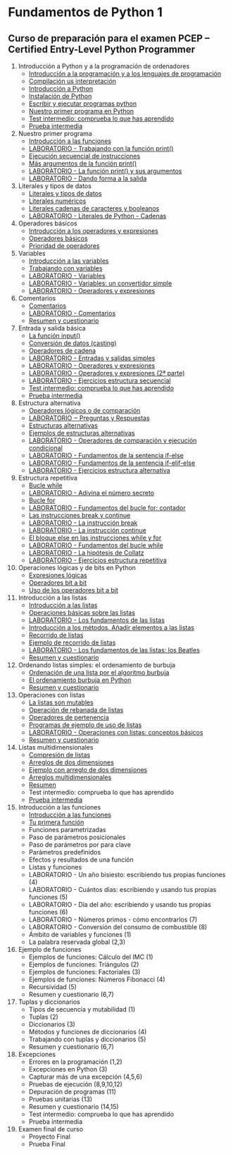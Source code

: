 # Fundamentos de Python 1
## Curso de preparación para el examen PCEP – Certified Entry-Level Python Programmer

1. Introducción a Python y a la programación de ordenadores
    * [Introducción a la programación y a los lenguajes de programación](contenido/unidad01/clase1.md)
    * [Compilación us interpretación](contenido/unidad01/clase2.md)
    * [Introducción a Python](contenido/unidad01/clase3.md)
    * [Instalación de Python](minidad1/clase4.md)
    * [Escribir y ejecutar programas python](contenido/unidad01/clase5.md)
    * [Nuestro primer programa en Python](contenido/unidad01/clase6.md)
    * [Test intermedio: comprueba lo que has aprendido](contenido/unidad01/test.md)
    * [Prueba intermedia](contenido/unidad01/prueba.md)
2. Nuestro primer programa
    * [Introducción a las funciones](contenido/unidad02/clase1.md)
    * [LABORATORIO - Trabajando con la función print()](contenido/unidad02/clase2.md)
    * [Ejecución secuencial de instrucciones](contenido/unidad02/clase3.md)
    * [Más argumentos de la función print()](contenido/unidad02/clase4.md)
    * [LABORATORIO - La función print() y sus argumentos](contenido/unidad02/clase5.md)
    * [LABORATORIO - Dando forma a la salida](contenido/unidad02/clase6.md)
3. Literales y tipos de datos
    * [Literales y tipos de datos](contenido/unidad03/clase1.md)
    * [Literales numéricos](contenido/unidad03/clase2.md)
    * [Literales cadenas de caracteres y booleanos](contenido/unidad03/clase3.md)
    * [LABORATORIO - Literales de Python - Cadenas](contenido/unidad03/clase4.md)
4. Operadores básicos
    * [Introducción a los operadores y expresiones](contenido/unidad04/clase1.md)
    * [Operadores básicos](contenido/unidad04/clase2.md)
    * [Prioridad de operadores](contenido/unidad04/clase3.md)
5. Variables
    * [Introducción a las variables](contenido/unidad05/clase1.md)
    * [Trabajando con variables](contenido/unidad05/clase2.md)
    * [LABORATORIO - Variables](contenido/unidad05/clase3.md)
    * [LABORATORIO - Variables: un convertidor simple](contenido/unidad05/clase4.md)
    * [LABORATORIO - Operadores y expresiones](contenido/unidad05/clase5.md)
6. Comentarios
    * [Comentarios](modulo2/seccion5/clase1.md)
    * [LABORATORIO - Comentarios](modulo2/seccion5/clase2.md)
    * [Resumen y cuestionario](modulo2/seccion5/clase3.md)
7. Entrada y salida básica
    * [La función input()](contenido/unidad07/clase1.md)
    * [Conversión de datos (casting)](contenido/unidad07/clase2.md)
    * [Operadores de cadena](contenido/unidad07/clase3.md)
    * [LABORATORIO - Entradas y salidas simples](contenido/unidad07/clase4.md)
    * [LABORATORIO - Operadores y expresiones](contenido/unidad07/clase5.md)
    * [LABORATORIO - Operadores y expresiones (2ª parte)](contenido/unidad07/clase6.md)
    * [LABORATORIO - Ejercicios estructura secuencial](contenido/unidad07/clase7.md)
    * [Test intermedio: comprueba lo que has aprendido](contenido/unidad07/test.md)
    * [Prueba intermedia](contenido/unidad07/prueba.md)
8. Estructura alternativa
    * [Operadores lógicos o de comparación](contenido/unidad08/clase1.md)
    * [LABORATORIO ‒ Preguntas y Respuestas](contenido/unidad08/clase2.md)
    * [Estructuras alternativas](contenido/unidad08/clase3.md)
    * [Ejemplos de estructuras alternativas](contenido/unidad08/clase4.md)
    * [LABORATORIO - Operadores de comparación y ejecución condicional](contenido/unidad08/clase5.md)
    * [LABORATORIO - Fundamentos de la sentencia if-else](contenido/unidad08/clase6.md)
    * [LABORATORIO - Fundamentos de la sentencia if-elif-else](contenido/unidad08/clase7.md)
    * [LABORATORIO - Ejercicios estructura alternativa](contenido/unidad08/clase8.md)
9. Estructura repetitiva
    * [Bucle while](contenido/unidad09/clase1.md)
    * [LABORATORIO - Adivina el número secreto](contenido/unidad09/clase2.md)
    * [Bucle for](contenido/unidad09/clase3.md)
    * [LABORATORIO - Fundamentos del bucle for: contador](contenido/unidad09/clase4.md)
    * [Las instrucciones break y continue](contenido/unidad09/clase5.md)
    * [LABORATORIO - La instrucción break](contenido/unidad09/clase6.md)
    * [LABORATORIO - La instrucción continue](contenido/unidad09/clase7.md)
    * [El bloque else en las instrucciones while y for](contenido/unidad09/clase8.md)
    * [LABORATORIO - Fundamentos del bucle while](contenido/unidad09/clase9.md)
    * [LABORATORIO - La hipótesis de Collatz](contenido/unidad09/clase10.md)
    * [LABORATORIO - Ejercicios estructura repetitiva](contenido/unidad09/clase11.md)
10. Operaciones lógicas y de bits en Python
    * [Expresiones lógicas](contenido/modulo10/clase1.md)
    * [Operadores bit a bit](contenido/modulo10/clase2.md)
    * [Uso de los operadores bit a bit](contenido/modulo10/clase3.md)
11. Introducción a las listas
    * [Introducción a las listas](modulo3/seccion4/clase1.md)
    * [Operaciones básicas sobre las listas](modulo3/seccion4/clase2.md)
    * [LABORATORIO - Los fundamentos de las listas](modulo3/seccion4/clase3.md)
    * [Introducción a los métodos. Añadir elementos a las listas](modulo3/seccion4/clase4.md)
    * [Recorrido de listas](modulo3/seccion4/clase5.md)
    * [Ejemplo de recorrido de listas](modulo3/seccion4/clase6.md)
    * [LABORATORIO - Los fundamentos de las listas: los Beatles](modulo3/seccion4/clase7.md)
    * [Resumen y cuestionario](modulo3/seccion4/clase8.md)
12. Ordenando listas simples: el ordenamiento de burbuja
    * [Ordenación de una lista por el algoritmo burbuja](modulo3/seccion5/clase1.md)
    * [El ordenamiento burbuja en Python](modulo3/seccion5/clase2.md)
    * [Resumen y cuestionario](modulo3/seccion5/clase3.md)
13. Operaciones con listas
    * [La listas son mutables](modulo3/seccion6/clase1.md)
    * [Operación de rebanada de listas](modulo3/seccion6/clase2.md)
    * [Operadores de pertenencia](modulo3/seccion6/clase3.md)
    * [Programas de ejemplo de uso de listas](modulo3/seccion6/clase4.md)
    * [LABORATORIO - Operaciones con listas: conceptos básicos](modulo3/seccion6/clase5.md)
    * [Resumen y cuestionario](modulo3/seccion6/clase7.md)
14. Listas multidimensionales
    * [Compresión de listas](modulo3/seccion7/clase1.md)
    * [Arreglos de dos dimensiones](modulo3/seccion7/clase2.md)
    * [Ejemplo con arreglo de dos dimensiones](modulo3/seccion7/clase3.md)
    * [Arreglos multidimensionales](modulo3/seccion7/clase4.md)
    * [Resumen](modulo3/seccion7/clase5.md)
    * Test intermedio: comprueba lo que has aprendido
    * [Prueba intermedia](modulo3/seccion8/test.md)
15. Introducción a las funciones
    * [Introducción a las funciones](modulo4/seccion1/clase1.md)
    * [Tu primera función](modulo4/seccion1/clase2.md)
    * Funciones parametrizadas
    * Paso de parámetros posicionales 
    * Paso de parámetros por para clave
    * Parámetros predefinidos
    * Efectos y resultados de una función
    * Listas y funciones
    * LABORATORIO - Un año bisiesto: escribiendo tus propias funciones (4)
    * LABORATORIO - Cuántos días: escribiendo y usando tus propias funciones (5)
    * LABORATORIO - Día del año: escribiendo y usando tus propias funciones (6)
    * LABORATORIO - Números primos - cómo encontrarlos (7)
    * LABORATORIO - Conversión del consumo de combustible (8)
    * Ámbito de variables y funciones (1)
    * La palabra reservada global (2,3)
16. Ejemplo de funciones
    * Ejemplos de funciones: Cálculo del IMC (1)
    * Ejemplos de funciones: Triángulos (2)
    * Ejemplos de funciones: Factoriales (3)
    * Ejemplos de funciones: Números Fibonacci (4)
    * Recursividad (5)
    * Resumen y cuestionario (6,7)
17. Tuplas y diccionarios
    * Tipos de secuencia y mutabilidad (1)
    * Tuplas (2)
    * Diccionarios (3)
    * Métodos  y funciones de diccionarios (4)
    * Trabajando con tuplas y diccionarios (5)
    * Resumen y cuestionario (6,7)
18. Excepciones
    * Errores en la programación (1,2)
    * Excepciones en Python (3)
    * Capturar más de una excepción (4,5,6)
    * Pruebas de ejecución (8,9,10,12)
    * Depuración de programas (11)
    * Pruebas unitarias (13)
    * Resumen y cuestionario (14,15)
    * Test intermedio: comprueba lo que has aprendido
    * Prueba intermedia
19. Examen final de curso
    * Proyecto Final
    * Prueba Final
